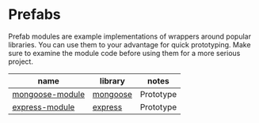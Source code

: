 # Prefabs

Prefab modules are example implementations of wrappers around popular libraries. You can use them to your advantage for quick prototyping. Make sure to examine the module code before using them for a more serious project.

| name | library | notes |
| --- | --- | --- |
| [mongoose-module](./mongoose-module) | [mongoose](https://www.npmjs.com/package/mongoose) | Prototype |
| [express-module](./express-module) | [express](https://www.npmjs.com/package/express) | Prototype |